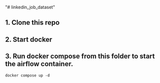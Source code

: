 "# linkedin_job_dataset" 

## 1. Clone this repo
## 2. Start docker
## 3. Run docker compose from this folder  to start the airflow container.
```docker compose up -d```
